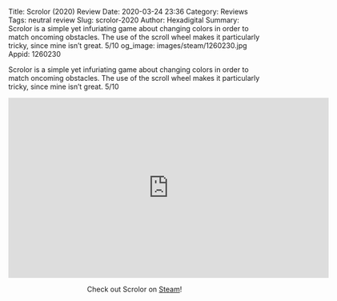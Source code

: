 Title: Scrolor (2020) Review
Date: 2020-03-24 23:36
Category: Reviews
Tags: neutral review
Slug: scrolor-2020
Author: Hexadigital
Summary: Scrolor is a simple yet infuriating game about changing colors in order to match oncoming obstacles. The use of the scroll wheel makes it particularly tricky, since mine isn’t great. 5/10
og_image: images/steam/1260230.jpg
Appid: 1260230

Scrolor is a simple yet infuriating game about changing colors in order to match oncoming obstacles. The use of the scroll wheel makes it particularly tricky, since mine isn’t great. 5/10

<center><iframe src="https://www.youtube.com/embed/qeUg17EL8kg?feature=oembed" allow="accelerometer; autoplay; encrypted-media; gyroscope; picture-in-picture" width="640" height="360" frameborder="0"></iframe>

Check out Scrolor on [Steam](https://store.steampowered.com/app/1260230/?curator_clanid=34633900)!</center>
